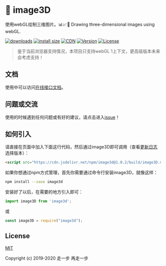 # 🍊 image3D
使用webGL绘制三维图片。📊📈🎉 Drawing three-dimensional images using webGL.

[![downloads](https://img.shields.io/npm/dm/image3d.svg)](https://yelloxing.github.io/npm-downloads?interval=7&packages=image3d)
[![install size](https://packagephobia.now.sh/badge?p=image3d)](https://packagephobia.now.sh/result?p=image3d)
[![CDN](https://data.jsdelivr.com/v1/package/npm/image3d/badge)](https://www.jsdelivr.com/package/npm/image3d)
[![Version](https://img.shields.io/npm/v/image3d.svg)](https://www.npmjs.com/package/image3d)
[![License](https://img.shields.io/npm/l/image3d.svg)](https://github.com/yelloxing/image3D/blob/master/LICENSE)

> 鉴于当前浏览器支持情况，本项目只支持webGL 1上下文，更高级版本未来会考虑支持！

## 文档
使用中可以访问[在线接口文档](https://yelloxing.github.io/image3D/)。

## 问题或交流
使用的时候遇到任何问题或有好的建议，请点击进入[issue](https://github.com/yelloxing/image3D/issues)！

## 如何引入
请直接在页面中加入下面这行代码，然后通过image3D即可调用（查看[更新日志](https://github.com/yelloxing/image3D/blob/master/CHANGELOG)选择版本）：

```html
<script src="https://cdn.jsdelivr.net/npm/image3d@1.0.2/build/image3D.min.js"></script>
```

如果你想通过npm方式管理，首先你需要通过命令行安装image3D，就像这样：

```bash
npm install --save image3d
```

安装好了以后，在需要的地方引入即可：

```js
import image3D from 'image3d';
```

或

```js
const image3D = require("image3d");
```

## License

[MIT](https://github.com/yelloxing/image3D/blob/master/LICENSE)

Copyright (c) 2019-2020 走一步 再走一步
